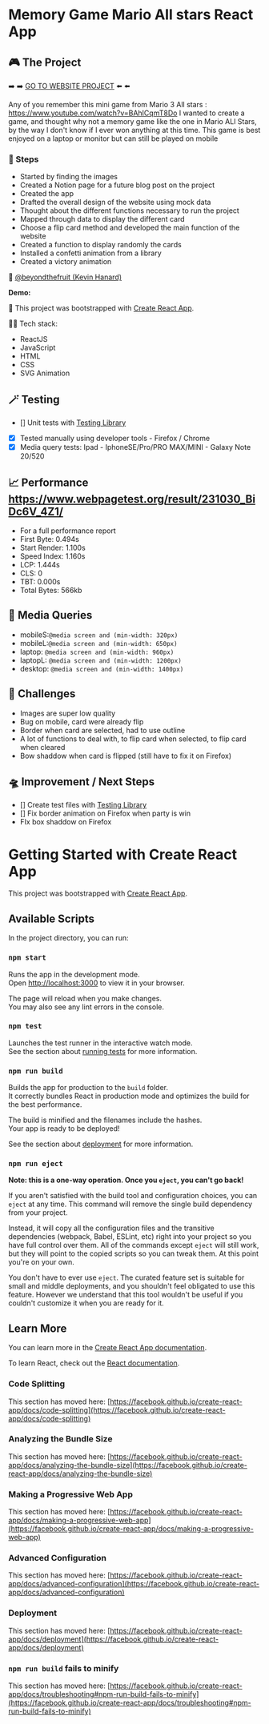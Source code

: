 # Memory Game Mario All stars React App

## 🎮 The Project

➡️ ➡️ [GO TO WEBSITE PROJECT]() ⬅️ ⬅️

Any of you remember this mini game from Mario 3 All stars : https://www.youtube.com/watch?v=BAhICqmT8Do
I wanted to create a game, and thought why not a memory game like the one in Mario ALl Stars, by the way I don't know if I ever won anything at this time.
This game is best enjoyed on a laptop or monitor but can still be played on mobile

### 👟 Steps

- Started by finding the images
- Created a Notion page for a future blog post on the project
- Created the app
- Drafted the overall design of the website using mock data
- Thought about the different functions necessary to run the project
- Mapped through data to display the different card
- Choose a flip card method and developed the main function of the website
- Created a function to display randomly the cards
- Installed a confetti animation from a library
- Created a victory animation

🍐 [@beyondthefruit (Kevin Hanard)](https://github.com/beyondthefruit)

**Demo:**

🚀 This project was bootstrapped with [Create React App](https://github.com/facebook/create-react-app).

🧚🏻 Tech stack:

- ReactJS
- JavaScript
- HTML
- CSS
- SVG Animation

## 🪄 Testing

- [] Unit tests with [Testing Library](https://testing-library.com/)
- [x] Tested manually using developer tools - Firefox / Chrome
- [x] Media query tests: Ipad - IphoneSE/Pro/PRO MAX/MINI - Galaxy Note 20/520

## 📈 Performance https://www.webpagetest.org/result/231030_BiDc6V_4Z1/

- For a full performance report
- First Byte: 0.494s
- Start Render: 1.100s
- Speed Index: 1.160s
- LCP: 1.444s
- CLS: 0
- TBT: 0.000s
- Total Bytes: 566kb

## 📱 Media Queries

- mobileS:`@media screen and (min-width: 320px)`
- mobileL:`@media screen and (min-width: 650px)`
- laptop: `@media screen and (min-width: 960px)`
- laptopL: `@media screen and (min-width: 1200px)`
- desktop: `@media screen and (min-width: 1400px)`

## 🌵 Challenges

- Images are super low quality
- Bug on mobile, card were already flip
- Border when card are selected, had to use outline
- A lot of functions to deal with, to flip card when selected, to flip card when cleared
- Bow shaddow when card is flipped (still have to fix it on Firefox)

## 🛸 Improvement / Next Steps

- [] Create test files with [Testing Library](https://testing-library.com/)
- [] Fix border animation on Firefox when party is win
- FIx box shaddow on Firefox

# Getting Started with Create React App

This project was bootstrapped with [Create React App](https://github.com/facebook/create-react-app).

## Available Scripts

In the project directory, you can run:

### `npm start`

Runs the app in the development mode.\
Open [http://localhost:3000](http://localhost:3000) to view it in your browser.

The page will reload when you make changes.\
You may also see any lint errors in the console.

### `npm test`

Launches the test runner in the interactive watch mode.\
See the section about [running tests](https://facebook.github.io/create-react-app/docs/running-tests) for more information.

### `npm run build`

Builds the app for production to the `build` folder.\
It correctly bundles React in production mode and optimizes the build for the best performance.

The build is minified and the filenames include the hashes.\
Your app is ready to be deployed!

See the section about [deployment](https://facebook.github.io/create-react-app/docs/deployment) for more information.

### `npm run eject`

**Note: this is a one-way operation. Once you `eject`, you can't go back!**

If you aren't satisfied with the build tool and configuration choices, you can `eject` at any time. This command will remove the single build dependency from your project.

Instead, it will copy all the configuration files and the transitive dependencies (webpack, Babel, ESLint, etc) right into your project so you have full control over them. All of the commands except `eject` will still work, but they will point to the copied scripts so you can tweak them. At this point you're on your own.

You don't have to ever use `eject`. The curated feature set is suitable for small and middle deployments, and you shouldn't feel obligated to use this feature. However we understand that this tool wouldn't be useful if you couldn't customize it when you are ready for it.

## Learn More

You can learn more in the [Create React App documentation](https://facebook.github.io/create-react-app/docs/getting-started).

To learn React, check out the [React documentation](https://reactjs.org/).

### Code Splitting

This section has moved here: [https://facebook.github.io/create-react-app/docs/code-splitting](https://facebook.github.io/create-react-app/docs/code-splitting)

### Analyzing the Bundle Size

This section has moved here: [https://facebook.github.io/create-react-app/docs/analyzing-the-bundle-size](https://facebook.github.io/create-react-app/docs/analyzing-the-bundle-size)

### Making a Progressive Web App

This section has moved here: [https://facebook.github.io/create-react-app/docs/making-a-progressive-web-app](https://facebook.github.io/create-react-app/docs/making-a-progressive-web-app)

### Advanced Configuration

This section has moved here: [https://facebook.github.io/create-react-app/docs/advanced-configuration](https://facebook.github.io/create-react-app/docs/advanced-configuration)

### Deployment

This section has moved here: [https://facebook.github.io/create-react-app/docs/deployment](https://facebook.github.io/create-react-app/docs/deployment)

### `npm run build` fails to minify

This section has moved here: [https://facebook.github.io/create-react-app/docs/troubleshooting#npm-run-build-fails-to-minify](https://facebook.github.io/create-react-app/docs/troubleshooting#npm-run-build-fails-to-minify)
